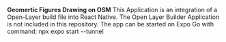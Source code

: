 **Geomertic Figures Drawing on OSM**
This Application is an integration of a Open-Layer build file into React Native. 
The Open Layer Builder Application is not included in this repository.
The app can be started on Expo Go with command: npx expo start --tunnel
